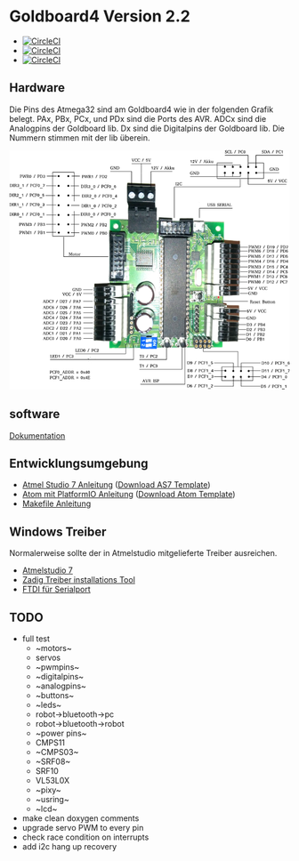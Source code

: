 # Goldboard4 Version 2.2

* [![CircleCI](https://img.shields.io/badge/endpoint.svg?url=https://badge-generator-jx3x3mxc7jra.runkit.sh/?run=0)](https://circleci.com/gh/teeheee/goldboard4)
* [![CircleCI](https://img.shields.io/badge/endpoint.svg?url=https://badge-generator-jx3x3mxc7jra.runkit.sh/?run=1)](https://circleci.com/gh/teeheee/goldboard4)
* [![CircleCI](https://img.shields.io/badge/endpoint.svg?url=https://badge-generator-jx3x3mxc7jra.runkit.sh/?run=2)](https://circleci.com/gh/teeheee/goldboard4)


## Hardware

Die Pins des Atmega32 sind am Goldboard4 wie in der folgenden Grafik belegt. PAx, PBx, PCx, und PDx sind die Ports des AVR. ADCx sind die Analogpins der Goldboard lib. Dx sind die Digitalpins der Goldboard lib.
Die Nummern stimmen mit der lib überein.

![](images/Pinbelegung.svg.png)

## software

[Dokumentation](https://teeheee.github.io)

## Entwicklungsumgebung

* [Atmel Studio 7 Anleitung](README_AS7.md) ([Download AS7 Template](https://github.com/teeheee/goldboard4/raw/master/goldboard4-V2.2-AS7-template.zip))
* [Atom  mit PlatformIO Anleitung](README_ATOM.md) ([Download Atom Template](https://github.com/teeheee/goldboard4/raw/master/goldboard4-V2.2-AtomPio-template.zip))
* [Makefile Anleitung](README_MAKE.md)

## Windows Treiber

Normalerweise sollte der in Atmelstudio mitgelieferte Treiber ausreichen.

* [Atmelstudio 7](https://www.microchip.com/mplab/avr-support/atmel-studio-7)
* [Zadig Treiber installations Tool](https://zadig.akeo.ie/)
* [FTDI für Serialport](https://www.ftdichip.com/Drivers/VCP.htm)

## TODO
* full test
   * ~motors~
   * servos
   * ~pwmpins~
   * ~digitalpins~
   * ~analogpins~
   * ~buttons~
   * ~leds~
   * robot->bluetooth->pc
   * robot->bluetooth->robot
   * ~power pins~
   * CMPS11
   * ~CMPS03~
   * ~SRF08~
   * SRF10
   * VL53L0X
   * ~pixy~
   * ~usring~
   * ~lcd~
* make clean doxygen comments
* upgrade servo PWM to every pin
* check race condition on interrupts
* add i2c hang up recovery
